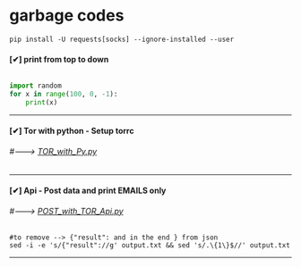 # garbage codes

```
pip install -U requests[socks] --ignore-installed --user
```

#### [✔] print from top to down
```python

import random 
for x in range(100, 0, -1):
    print(x)
```
---
#### [✔] Tor with python - Setup torrc
######  #---> [TOR_with_Py.py](https://github.com/t4t34m/0xc0d3/blob/main/python/TOR_with_Py.py "Tor with python - Setup torrc")
---
#### [✔] Api - Post data and print EMAILS only 
######  #---> [POST_with_TOR_Api.py](https://github.com/t4t34m/0xc0d3/blob/main/python/POST_with_TOR_Api.py "READY TO USE CHANGE URL TO TARGET")
    #to remove --> {"result": and in the end } from json
    sed -i -e 's/{"result"://g' output.txt && sed 's/.\{1\}$//' output.txt
---
